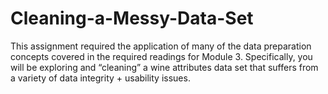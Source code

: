 # Cleaning-a-Messy-Data-Set
This assignment required the application of many of the data preparation concepts covered in the required readings for Module 3. Specifically, you will be exploring and “cleaning” a wine attributes data set that suffers from a variety of data integrity + usability issues.
